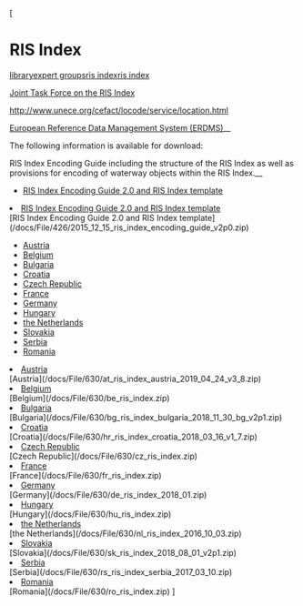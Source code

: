 [

# RIS Index

<a href="/library" style="text-transform:lowercase;">Library</a><a href="/library/expert_groups" style="text-transform:lowercase;">Expert Groups</a><a href="/library/expert_groups/ris_index" style="text-transform:lowercase;">RIS Index</a><a href="/library/expert_groups/ris_index/ris_index" style="text-transform:lowercase;">RIS Index</a>  
  
<a href="/expert_groups/joint_task_force" target="_blank">Joint Task Force on the RIS Index</a>  
  
  
<a href="http://www.unece.org/cefact/locode/service/location.html" target="_blank">http://www.unece.org/cefact/locode/service/location.html</a>  
  
<a href="https://webgate.ec.europa.eu/RIS/EUERDMS_WEB/user/home/" target="_blank">European Reference Data Management System (ERDMS)</a>__  
  

The following information is available for download:  
  

RIS Index Encoding Guide including the structure of the RIS Index as well as provisions for encoding of waterway objects within the RIS Index.__  
  
*   [RIS Index Encoding Guide 2.0 and RIS Index template](/docs/File/426/2015_12_15_ris_index_encoding_guide_v2p0.zip)

<li><a href="/docs/File/426/2015_12_15_ris_index_encoding_guide_v2p0.zip">RIS Index Encoding Guide 2.0 and RIS Index template</a></li>[RIS Index Encoding Guide 2.0 and RIS Index template](/docs/File/426/2015_12_15_ris_index_encoding_guide_v2p0.zip)  

*   [Austria](/docs/File/630/at_ris_index_austria_2019_04_24_v3_8.zip)
*   [Belgium](/docs/File/630/be_ris_index.zip)
*   [Bulgaria](/docs/File/630/bg_ris_index_bulgaria_2018_11_30_bg_v2p1.zip)
*   [Croatia](/docs/File/630/hr_ris_index_croatia_2018_03_16_v1_7.zip)
*   [Czech Republic](/docs/File/630/cz_ris_index.zip)
*   [France](/docs/File/630/fr_ris_index.zip)
*   [Germany](/docs/File/630/de_ris_index_2018_01.zip)
*   [Hungary](/docs/File/630/hu_ris_index.zip)
*   [the Netherlands](/docs/File/630/nl_ris_index_2016_10_03.zip)
*   [Slovakia](/docs/File/630/sk_ris_index_2018_08_01_v2p1.zip)
*   [Serbia](/docs/File/630/rs_ris_index_serbia_2017_03_10.zip)
*   [Romania](/docs/File/630/ro_ris_index.zip)

<li><a href="/docs/File/630/at_ris_index_austria_2019_04_24_v3_8.zip">Austria</a></li>[Austria](/docs/File/630/at_ris_index_austria_2019_04_24_v3_8.zip)<li><a href="/docs/File/630/be_ris_index.zip">Belgium</a></li>[Belgium](/docs/File/630/be_ris_index.zip)<li><a href="/docs/File/630/bg_ris_index_bulgaria_2018_11_30_bg_v2p1.zip">Bulgaria</a></li>[Bulgaria](/docs/File/630/bg_ris_index_bulgaria_2018_11_30_bg_v2p1.zip)<li><a href="/docs/File/630/hr_ris_index_croatia_2018_03_16_v1_7.zip">Croatia</a></li>[Croatia](/docs/File/630/hr_ris_index_croatia_2018_03_16_v1_7.zip)<li><a href="/docs/File/630/cz_ris_index.zip">Czech Republic</a></li>[Czech Republic](/docs/File/630/cz_ris_index.zip)<li><a href="/docs/File/630/fr_ris_index.zip">France</a></li>[France](/docs/File/630/fr_ris_index.zip)<li><a href="/docs/File/630/de_ris_index_2018_01.zip">Germany</a></li>[Germany](/docs/File/630/de_ris_index_2018_01.zip)<li><a href="/docs/File/630/hu_ris_index.zip">Hungary</a></li>[Hungary](/docs/File/630/hu_ris_index.zip)<li><a href="/docs/File/630/nl_ris_index_2016_10_03.zip">the Netherlands</a></li>[the Netherlands](/docs/File/630/nl_ris_index_2016_10_03.zip)<li><a href="/docs/File/630/sk_ris_index_2018_08_01_v2p1.zip">Slovakia</a></li>[Slovakia](/docs/File/630/sk_ris_index_2018_08_01_v2p1.zip)<li><a href="/docs/File/630/rs_ris_index_serbia_2017_03_10.zip">Serbia</a></li>[Serbia](/docs/File/630/rs_ris_index_serbia_2017_03_10.zip)<li><a href="/docs/File/630/ro_ris_index.zip">Romania</a></li>[Romania](/docs/File/630/ro_ris_index.zip)  
]